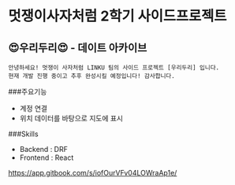 # 멋쟁이사자처럼 2학기 사이드프로젝트
## 😍우리두리😍 - 데이트 아카이브

```
안녕하세요! 멋쟁이 사자처럼 LINKU 팀의 사이드 프로젝트 [우리두리] 입니다. 
현재 개발 진행 중이고 추후 완성시킬 예정입니다! 감사합니다.
```

###주요기능
+ 계정 연결
+ 위치 데이터를 바탕으로 지도에 표시

###Skills
+ Backend : DRF
+ Frontend : React




https://app.gitbook.com/s/iofOurVFv04LOWraAp1e/

